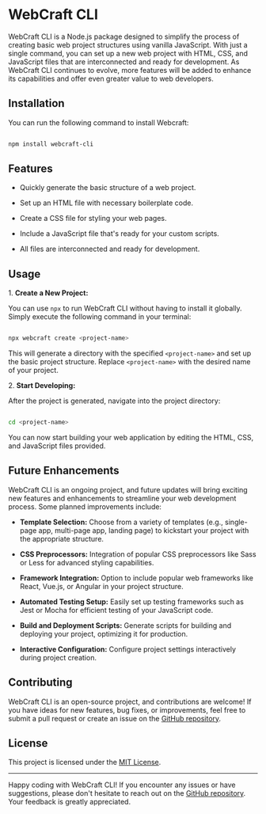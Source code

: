 # WebCraft CLI

WebCraft CLI is a Node.js package designed to simplify the process of creating basic web project structures using vanilla JavaScript. With just a single command, you can set up a new web project with HTML, CSS, and JavaScript files that are interconnected and ready for development. As WebCraft CLI continues to evolve, more features will be added to enhance its capabilities and offer even greater value to web developers.

## Installation

You can run the following command to install Webcraft:

```sh

npm install webcraft-cli

```

## Features

- Quickly generate the basic structure of a web project.

- Set up an HTML file with necessary boilerplate code.

- Create a CSS file for styling your web pages.

- Include a JavaScript file that's ready for your custom scripts.

- All files are interconnected and ready for development.

## Usage

1\. **Create a New Project:**

You can use `npx` to run WebCraft CLI without having to install it globally. Simply execute the following command in your terminal:

```sh

npx webcraft create <project-name>

```

This will generate a directory with the specified `<project-name>` and set up the basic project structure.
Replace `<project-name>` with the desired name of your project.

2\. **Start Developing:**

After the project is generated, navigate into the project directory:

```sh

cd <project-name>

```

You can now start building your web application by editing the HTML, CSS, and JavaScript files provided.

## Future Enhancements

WebCraft CLI is an ongoing project, and future updates will bring exciting new features and enhancements to streamline your web development process. Some planned improvements include:

- **Template Selection:** Choose from a variety of templates (e.g., single-page app, multi-page app, landing page) to kickstart your project with the appropriate structure.

- **CSS Preprocessors:** Integration of popular CSS preprocessors like Sass or Less for advanced styling capabilities.

- **Framework Integration:** Option to include popular web frameworks like React, Vue.js, or Angular in your project structure.

- **Automated Testing Setup:** Easily set up testing frameworks such as Jest or Mocha for efficient testing of your JavaScript code.

- **Build and Deployment Scripts:** Generate scripts for building and deploying your project, optimizing it for production.

- **Interactive Configuration:** Configure project settings interactively during project creation.

## Contributing

WebCraft CLI is an open-source project, and contributions are welcome! If you have ideas for new features, bug fixes, or improvements, feel free to submit a pull request or create an issue on the [GitHub repository](https://github.com/your-username/webcraft-cli).

## License

This project is licensed under the [MIT License](LICENSE).

---

Happy coding with WebCraft CLI! If you encounter any issues or have suggestions, please don't hesitate to reach out on the [GitHub repository](https://github.com/your-username/webcraft-cli). Your feedback is greatly appreciated.